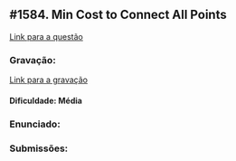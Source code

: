 ## #1584. Min Cost to Connect All Points

[Link para a questão](https://leetcode.com/problems/min-cost-to-connect-all-points/description/?envType=problem-list-v2&envId=minimum-spanning-tree)

### Gravação:

[Link para a gravação]()

#### Dificuldade: Média

### Enunciado:

### Submissões: 
